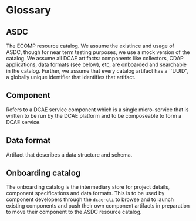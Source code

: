 # Glossary

## ASDC

The ECOMP resource catalog. We assume the existince and usage of ASDC, though for near term testing purposes, we use a mock version of the catalog. 
We assume all DCAE artifacts: components like collectors, CDAP applications, data formats (see below), etc, are onboarded and searchable in the catalog. 
Further, we assume that every catalog artifact has a ``UUID", a globally unique identifier that identifies that artifact. 

## Component

Refers to a DCAE service component which is a single micro-service that is written to be run by the DCAE platform and to be composeable to form a DCAE service.

## Data format

Artifact that describes a data structure and schema.

## Onboarding catalog

The onboarding catalog is the intermediary store for project details, component specifications and data formats.  This is to be used by component developers through the `dcae-cli` to browse and to launch existing components and push their own component artifacts in preparation to move their component to the ASDC resource catalog.
